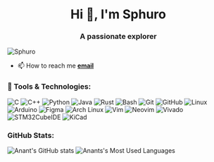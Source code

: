 <h1 align="center">Hi 👋, I'm Sphuro</h1>
<h3 align="center">A passionate explorer</h3>

<p align="left"> <img src="https://komarev.com/ghpvc/?username=Sphuro&label=Profile%20views&color=0e75b6&style=flat" alt="Sphuro" /> </p>

<!-- <p align="left"> <a href="https://github.com/ryo-ma/github-profile-trophy"><img src="https://github-profile-trophy.vercel.app/?username=Sphuro" alt="Sphuro" /></a> </p>

- 🔭 I’m currently working on **making a bootloader**

- 🌱 I’m currently learning **pcb designing, ML, kernel development**

- 👯 I’m looking to collaborate on **kernel development**

- 🤝 I’m looking for help with **pcb designing**
-  I'm interested in cybersecurity
-->

- 📫 How to reach me [**email**](oneyebot@gmail.com)

### 🔧 Tools & Technologies:

<!--[![My Skills](https://skillicons.dev/icons?i=c,cpp,py,rust,bash,git,github,linux,arduino,figma,arch,vim,neovim&theme=dark)](https://skillicons.dev)-->

![C](https://img.shields.io/badge/C-%2300599C.svg?style=for-the-badge&logo=c&logoColor=white)
![C++](https://img.shields.io/badge/C++-%2300599C.svg?style=for-the-badge&logo=c%2B%2B&logoColor=white)
![Python](https://img.shields.io/badge/python-%233776AB.svg?style=for-the-badge&logo=python&logoColor=white)
![Java](https://img.shields.io/badge/Java-ED8B00?style=for-the-badge&logo=openjdk&logoColor=white)
![Rust](https://img.shields.io/badge/rust-%23000000.svg?style=for-the-badge&logo=rust&logoColor=white)
![Bash](https://img.shields.io/badge/bash-%23121011.svg?style=for-the-badge&logo=gnu-bash&logoColor=white)
![Git](https://img.shields.io/badge/git-%23F05033.svg?style=for-the-badge&logo=git&logoColor=white)
![GitHub](https://img.shields.io/badge/github-%23181717.svg?style=for-the-badge&logo=github&logoColor=white)
![Linux](https://img.shields.io/badge/linux-%23FCC624.svg?style=for-the-badge&logo=linux&logoColor=black)
![Arduino](https://img.shields.io/badge/Arduino-%2300979D.svg?style=for-the-badge&logo=arduino&logoColor=white)
![Figma](https://img.shields.io/badge/Figma-%23F24E1E.svg?style=for-the-badge&logo=figma&logoColor=white)
![Arch Linux](https://img.shields.io/badge/arch-%231793D1.svg?style=for-the-badge&logo=arch-linux&logoColor=white)
![Vim](https://img.shields.io/badge/vim-%23019733.svg?style=for-the-badge&logo=vim&logoColor=white)
![Neovim](https://img.shields.io/badge/neovim-%2300FF00.svg?style=for-the-badge&logo=neovim&logoColor=white)
![Vivado](https://img.shields.io/badge/Vivado-%23007ACC.svg?style=for-the-badge&logo=xilinx&logoColor=white)
![STM32CubeIDE](https://img.shields.io/badge/STM32CubeIDE-%230073C7.svg?style=for-the-badge&logo=stmicroelectronics&logoColor=white)
![KiCad](https://img.shields.io/badge/KiCad-%233397C7.svg?style=for-the-badge&logo=kicad&logoColor=white)



### GitHub Stats:
![Anant's GitHub stats](https://github-readme-stats.vercel.app/api?username=sphuro&hide=issues&show_icons=true&theme=github_dark)
![Anants's Most Used Languages](https://github-readme-stats.vercel.app/api/top-langs/?username=sphuro&theme=github_dark&layout=compact)

